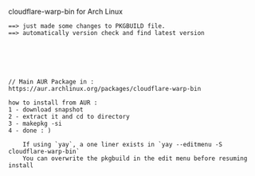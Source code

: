 cloudflare-warp-bin for Arch Linux 

	==> just made some changes to PKGBUILD file.
	==> automatically version check and find latest version 





 
	// Main AUR Package in : https://aur.archlinux.org/packages/cloudflare-warp-bin

 	how to install from AUR : 
	1 - download snapshot 
 	2 - extract it and cd to directory 
  	3 - makepkg -si
   	4 - done : )

    	If using `yay`, a one liner exists in `yay --editmenu -S cloudflare-warp-bin`
     	You can overwrite the pkgbuild in the edit menu before resuming install

